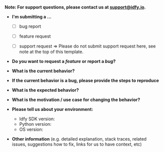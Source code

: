 **Note: For support questions, please contact us at support@idfy.io.**

* **I'm submitting a ...**
  - [ ] bug report
  - [ ] feature request
  - [ ] support request => Please do not submit support request here, see note at the top of this template.


* **Do you want to request a *feature* or report a *bug*?**



* **What is the current behavior?**



* **If the current behavior is a bug, please provide the steps to reproduce**



* **What is the expected behavior?**



* **What is the motivation / use case for changing the behavior?**



* **Please tell us about your environment:**
  
  - Idfy SDK version: 
  - Python version: 
  - OS version: 


* **Other information** (e.g. detailed explanation, stack traces, related issues, suggestions how to fix, links for us to have context, etc)
